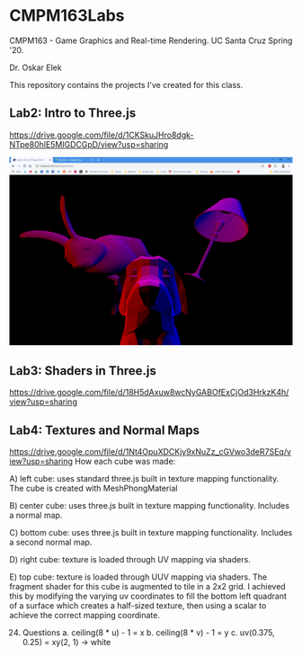 # CMPM163Labs
CMPM163 - Game Graphics and Real-time Rendering. UC Santa Cruz Spring '20.

Dr. Oskar Elek

This repository contains the projects I've created for this class.

## Lab2: Intro to Three.js
https://drive.google.com/file/d/1CKSkuJHro8dgk-NTpe80hlE5MIGDCGpD/view?usp=sharing

![alt text](https://github.com/LawTam/CMPM163Labs/blob/master/Lab2/lab2_screenshot.png)

## Lab3: Shaders in Three.js
https://drive.google.com/file/d/18H5dAxuw8wcNyGABOfExCjOd3HrkzK4h/view?usp=sharing

## Lab4: Textures and Normal Maps
https://drive.google.com/file/d/1Nt4OpuXDCKjy9xNuZz_cGVwo3deR7SEq/view?usp=sharing
How each cube was made:

A) left cube: uses standard three.js built in texture mapping functionality. The cube is created with MeshPhongMaterial

B) center cube: uses three.js built in texture mapping functionality. Includes a normal map.

C) bottom cube: uses three.js built in texture mapping functionality. Includes a second normal map.

D) right cube: texture is loaded through UV mapping via shaders. 

E) top cube: texture is loaded through UUV mapping via shaders. The fragment shader for this cube is augmented to tile in a 2x2 grid. I achieved this by modifying the varying uv coordinates to fill the bottom left quadrant of a surface which creates a half-sized texture, then using a scalar to achieve the correct mapping coordinate.

24. Questions
    a. ceiling(8 * u) - 1 = x
    b. ceiling(8 * v) - 1 = y
    c. uv(0.375, 0.25) = xy(2, 1) -> white
